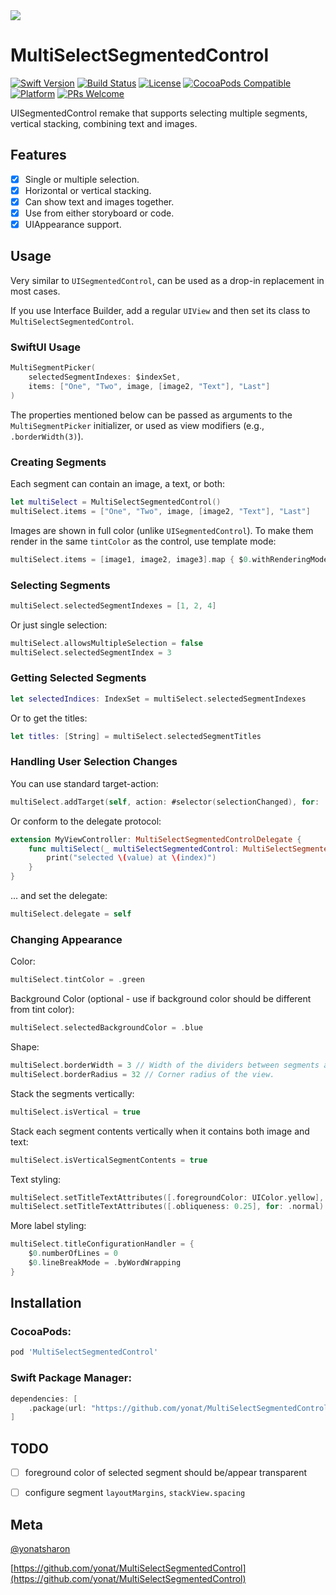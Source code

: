 <img src="Screenshots/MultiSelectSegmentedControl.png">

# MultiSelectSegmentedControl

[![Swift Version][swift-image]][swift-url]
[![Build Status][travis-image]][travis-url]
[![License][license-image]][license-url]
[![CocoaPods Compatible](https://img.shields.io/cocoapods/v/MultiSelectSegmentedControl.svg)](https://img.shields.io/cocoapods/v/MultiSelectSegmentedControl.svg)  
[![Platform](https://img.shields.io/cocoapods/p/MultiSelectSegmentedControl.svg?style=flat)](http://cocoapods.org/pods/MultiSelectSegmentedControl)
[![PRs Welcome](https://img.shields.io/badge/PRs-welcome-brightgreen.svg?style=flat-square)](http://makeapullrequest.com)

UISegmentedControl remake that supports selecting multiple segments, vertical stacking, combining text and images.

## Features

- [x] Single or multiple selection.
- [x] Horizontal or vertical stacking.
- [x] Can show text and images together.
- [x] Use from either storyboard or code.
- [x] UIAppearance support.

## Usage

Very similar to `UISegmentedControl`, can be used as a drop-in replacement in most cases.

If you use Interface Builder, add a regular `UIView` and then set its class to `MultiSelectSegmentedControl`.

### SwiftUI Usage

```swift
MultiSegmentPicker(
    selectedSegmentIndexes: $indexSet,
    items: ["One", "Two", image, [image2, "Text"], "Last"]
)
```

The properties mentioned below can be passed as arguments to the `MultiSegmentPicker` initializer, or used as view modifiers (e.g., `.borderWidth(3)`).

### Creating Segments

Each segment can contain an image, a text, or both:

```swift
let multiSelect = MultiSelectSegmentedControl()
multiSelect.items = ["One", "Two", image, [image2, "Text"], "Last"]
```

Images are shown in full color (unlike `UISegmentedControl`). To make them render in the same `tintColor` as the control, use template mode:

```swift
multiSelect.items = [image1, image2, image3].map { $0.withRenderingMode(.alwaysTemplate) }
```

### Selecting Segments

```swift
multiSelect.selectedSegmentIndexes = [1, 2, 4]
```

Or just single selection:

```swift
multiSelect.allowsMultipleSelection = false
multiSelect.selectedSegmentIndex = 3
```

### Getting Selected Segments

```swift
let selectedIndices: IndexSet = multiSelect.selectedSegmentIndexes
```

Or to get the titles:

```swift
let titles: [String] = multiSelect.selectedSegmentTitles
```

### Handling User Selection Changes

You can use standard target-action:

```swift
multiSelect.addTarget(self, action: #selector(selectionChanged), for: .valueChanged)
```

Or conform to the delegate protocol:

```swift
extension MyViewController: MultiSelectSegmentedControlDelegate {
    func multiSelect(_ multiSelectSegmentedControl: MultiSelectSegmentedControl, didChange value: Bool, at index: Int) {
        print("selected \(value) at \(index)")
    }
}
```

... and set the delegate:

```swift
multiSelect.delegate = self
```

### Changing Appearance

Color:

```swift
multiSelect.tintColor = .green
```

Background Color (optional - use if background color should be different from tint color):

```swift
multiSelect.selectedBackgroundColor = .blue
```

Shape:

```swift
multiSelect.borderWidth = 3 // Width of the dividers between segments and the border around the view.
multiSelect.borderRadius = 32 // Corner radius of the view.
```

Stack the segments vertically:

```swift
multiSelect.isVertical = true
```

Stack each segment contents vertically when it contains both image and text:

```swift
multiSelect.isVerticalSegmentContents = true
```

Text styling:

```swift
multiSelect.setTitleTextAttributes([.foregroundColor: UIColor.yellow], for: .selected)
multiSelect.setTitleTextAttributes([.obliqueness: 0.25], for: .normal)
```

More label styling:

```swift
multiSelect.titleConfigurationHandler = {
    $0.numberOfLines = 0
    $0.lineBreakMode = .byWordWrapping
}
```

## Installation

### CocoaPods:

```ruby
pod 'MultiSelectSegmentedControl'
```

### Swift Package Manager:

```swift
dependencies: [
    .package(url: "https://github.com/yonat/MultiSelectSegmentedControl", from: "2.3.5")
]
```

## TODO

- [ ] foreground color of selected segment should be/appear transparent
- [ ] configure segment `layoutMargins`, `stackView.spacing`


## Meta

[@yonatsharon](https://twitter.com/yonatsharon)

[https://github.com/yonat/MultiSelectSegmentedControl](https://github.com/yonat/MultiSelectSegmentedControl)

[swift-image]:https://img.shields.io/badge/swift-5.0-orange.svg
[swift-url]: https://swift.org/
[license-image]: https://img.shields.io/badge/License-MIT-blue.svg
[license-url]: LICENSE.txt
[travis-image]: https://img.shields.io/travis/dbader/node-datadog-metrics/master.svg?style=flat-square
[travis-url]: https://travis-ci.org/dbader/node-datadog-metrics
